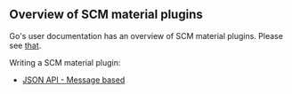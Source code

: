 ## Overview of SCM material plugins

Go's user documentation has an overview of SCM material plugins. Please see [that](http://www.go.cd/documentation/user/current/extension_points/scm_extension.html).

Writing a SCM material plugin:
* [JSON API - Message based](json_message_based_scm_material_extension.md)
